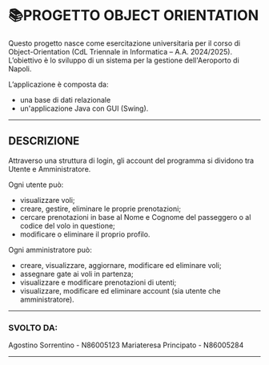 # 📚PROGETTO OBJECT ORIENTATION
Questo progetto nasce come esercitazione universitaria per il corso di Object-Orientation (CdL Triennale in Informatica – A.A. 2024/2025). L’obiettivo è lo sviluppo di un sistema per la gestione dell'Aeroporto di Napoli.

L’applicazione è composta da:
- una base di dati relazionale
- un'applicazione Java con GUI (Swing).

---

## DESCRIZIONE
Attraverso una struttura di login, gli account del programma si dividono tra Utente e Amministratore.

Ogni utente può:
- visualizzare voli;
- creare, gestire, eliminare le proprie prenotazioni;
- cercare prenotazioni in base al Nome e Cognome del passeggero o al codice del volo in questione;
- modificare o eliminare il proprio profilo.

Ogni amministratore può:
- creare, visualizzare, aggiornare, modificare ed eliminare voli;
- assegnare gate ai voli in partenza;
- visualizzare e modificare prenotazioni di utenti;
- visualizzare, modificare ed eliminare account (sia utente che amministratore).

---

### SVOLTO DA:
Agostino Sorrentino - N86005123
Mariateresa Principato - N86005284

---
